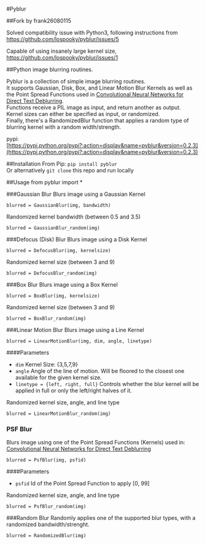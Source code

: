 #Pyblur

##Fork by frank26080115

Solved compatibility issue with Python3, following instructions from https://github.com/lospooky/pyblur/issues/5

Capable of using insanely large kernel size, https://github.com/lospooky/pyblur/issues/1

##Python image blurring routines.

Pyblur is a collection of simple image blurring routines.<br>
It supports Gaussian, Disk, Box, and Linear Motion Blur Kernels as well as the Point Spread Functions
used in [Convolutional Neural Networks for Direct Text Deblurring](http://www.fit.vutbr.cz/~ihradis/CNN-Deblur/).<br>
Functions receive a PIL image as input, and return another as output.<br>
Kernel sizes can either be specified as input, or randomized.<br>
Finally, there's a RandomizedBlur function that applies a random type of blurring kernel with a random width/strength.

pypi: [https://pypi.python.org/pypi?:action=display&name=pyblur&version=0.2.3](https://pypi.python.org/pypi?:action=display&name=pyblur&version=0.2.3)



##Installation
From Pip: `pip install pyblur`<br>
Or alternatively `git clone` this repo and run locally

##Usage
    from pyblur import *

###Gaussian Blur
Blurs image using a Gaussian Kernel
    
    blurred = GaussianBlur(img, bandwidth)

Randomized kernel bandwidth (between 0.5 and 3.5)

    blurred = GaussianBlur_random(img)

###Defocus (Disk) Blur
Blurs image using a Disk Kernel

	blurred = DefocusBlur(img, kernelsize)

Randomized kernel size (between 3 and 9)

	blurred = DefocusBlur_random(img)


###Box Blur
Blurs image using a Box Kernel

	blurred = BoxBlur(img, kernelsize)

Randomized kernel size (between 3 and 9)

	blurred = BoxBlur_random(img)


###Linear Motion Blur
Blurs image using a Line Kernel

	blurred = LinearMotionBlur(img, dim, angle, linetype)

####Parameters
* `dim` Kernel Size: {3,5,7,9} <br>
* `angle` Angle of the line of motion. Will be floored to the closest one available for the given kernel size. <br>
* `linetype = {left, right, full}` Controls whether the blur kernel will be applied in full or only the left/right halves of it. <br>

Randomized kernel size, angle, and line type

	blurred = LinearMotionBlur_random(img)

### PSF Blur
Blurs image using one of the Point Spread Functions (Kernels) used in:<br>
[Convolutional Neural Networks for Direct Text Deblurring](http://www.fit.vutbr.cz/~ihradis/CNN-Deblur/)

	blurred = PsfBlur(img, psfid)

####Parameters
* `psfid` Id of the Point Spread Function to apply [0, 99] <br>


Randomized kernel size, angle, and line type

	blurred = PsfBlur_random(img)


###Random Blur
Randomly applies one of the supported blur types, with a randomized bandwidth/strenght.

	blurred = RandomizedBlur(img)